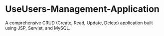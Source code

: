 # UseUsers-Management-Application
A comprehensive CRUD (Create, Read, Update, Delete) application built using JSP, Servlet, and MySQL.
